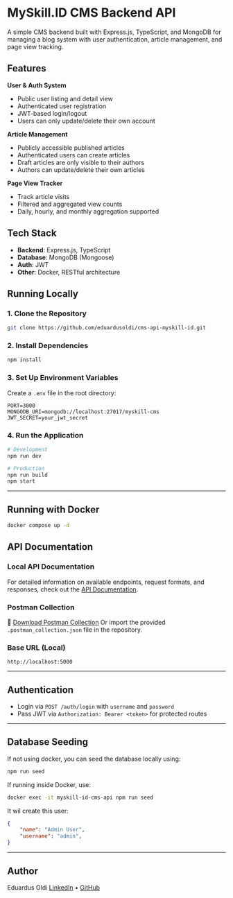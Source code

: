 # MySkill.ID CMS Backend API

A simple CMS backend built with Express.js, TypeScript, and MongoDB for managing a blog system with user authentication, article management, and page view tracking.

## Features

  **User & Auth System**
  * Public user listing and detail view
  * Authenticated user registration
  * JWT-based login/logout
  * Users can only update/delete their own account

 **Article Management**

  * Publicly accessible published articles
  * Authenticated users can create articles
  * Draft articles are only visible to their authors
  * Authors can update/delete their own articles

 **Page View Tracker**

  * Track article visits
  * Filtered and aggregated view counts
  * Daily, hourly, and monthly aggregation supported



## Tech Stack

* **Backend**: Express.js, TypeScript
* **Database**: MongoDB (Mongoose)
* **Auth**: JWT
* **Other**: Docker, RESTful architecture



##  Running Locally

### 1. Clone the Repository

```bash
git clone https://github.com/eduardusoldi/cms-api-myskill-id.git
```

### 2. Install Dependencies

```bash
npm install
```

### 3. Set Up Environment Variables

Create a `.env` file in the root directory:

```env
PORT=3000
MONGODB_URI=mongodb://localhost:27017/myskill-cms
JWT_SECRET=your_jwt_secret
```

### 4. Run the Application

```bash
# Development
npm run dev

# Production
npm run build
npm start
```

---

##  Running with Docker 

```bash
docker compose up -d
```


## API Documentation

### Local API Documentation
For detailed information on available endpoints, request formats, and responses, check out the [API Documentation](./API_DOCS.md).

### Postman Collection

📁 [Download Postman Collection](https://www.postman.com/your-collection-link)
Or import the provided `.postman_collection.json` file in the repository.

### Base URL (Local)

```
http://localhost:5000
```

---

##  Authentication

* Login via `POST /auth/login` with `username` and `password`
* Pass JWT via `Authorization: Bearer <token>` for protected routes

---

##  Database Seeding

If not using docker, you can seed the database locally using:

```bash
npm run seed
```

If running inside Docker, use:

```bash
docker exec -it myskill-id-cms-api npm run seed
```

It wil create this user:
```json
{
    "name": "Admin User",
    "username": "admin",
}
```
---



##  Author

Eduardus Oldi
[LinkedIn](https://www.linkedin.com/in/eduardusoldi/) • [GitHub](https://github.com/eduardusoldi)
